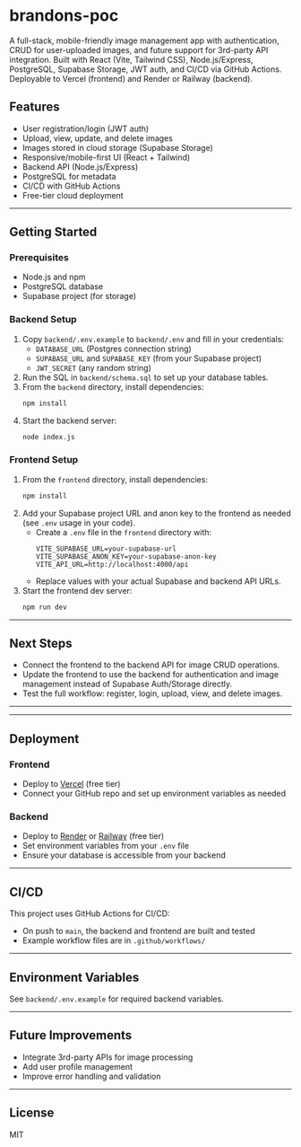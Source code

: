 
# brandons-poc

A full-stack, mobile-friendly image management app with authentication, CRUD for user-uploaded images, and future support for 3rd-party API integration. Built with React (Vite, Tailwind CSS), Node.js/Express, PostgreSQL, Supabase Storage, JWT auth, and CI/CD via GitHub Actions. Deployable to Vercel (frontend) and Render or Railway (backend).

## Features
- User registration/login (JWT auth)
- Upload, view, update, and delete images
- Images stored in cloud storage (Supabase Storage)
- Responsive/mobile-first UI (React + Tailwind)
- Backend API (Node.js/Express)
- PostgreSQL for metadata
- CI/CD with GitHub Actions
- Free-tier cloud deployment

---

## Getting Started

### Prerequisites
- Node.js and npm
- PostgreSQL database
- Supabase project (for storage)

### Backend Setup
1. Copy `backend/.env.example` to `backend/.env` and fill in your credentials:
	- `DATABASE_URL` (Postgres connection string)
	- `SUPABASE_URL` and `SUPABASE_KEY` (from your Supabase project)
	- `JWT_SECRET` (any random string)
2. Run the SQL in `backend/schema.sql` to set up your database tables.
3. From the `backend` directory, install dependencies:
	```bash
	npm install
	```
4. Start the backend server:
	```bash
	node index.js
	```

### Frontend Setup
1. From the `frontend` directory, install dependencies:
	```bash
	npm install
	```
2. Add your Supabase project URL and anon key to the frontend as needed (see `.env` usage in your code).
	 - Create a `.env` file in the `frontend` directory with:
		 ```env
		 VITE_SUPABASE_URL=your-supabase-url
		 VITE_SUPABASE_ANON_KEY=your-supabase-anon-key
		 VITE_API_URL=http://localhost:4000/api
		 ```
	 - Replace values with your actual Supabase and backend API URLs.
3. Start the frontend dev server:
	```bash
	npm run dev
	```

---

## Next Steps

- Connect the frontend to the backend API for image CRUD operations.
- Update the frontend to use the backend for authentication and image management instead of Supabase Auth/Storage directly.
- Test the full workflow: register, login, upload, view, and delete images.

---

---

## Deployment

### Frontend
- Deploy to [Vercel](https://vercel.com/) (free tier)
- Connect your GitHub repo and set up environment variables as needed

### Backend
- Deploy to [Render](https://render.com/) or [Railway](https://railway.app/) (free tier)
- Set environment variables from your `.env` file
- Ensure your database is accessible from your backend

---

## CI/CD

This project uses GitHub Actions for CI/CD:
- On push to `main`, the backend and frontend are built and tested
- Example workflow files are in `.github/workflows/`

---

## Environment Variables

See `backend/.env.example` for required backend variables.

---

## Future Improvements
- Integrate 3rd-party APIs for image processing
- Add user profile management
- Improve error handling and validation

---

## License
MIT
